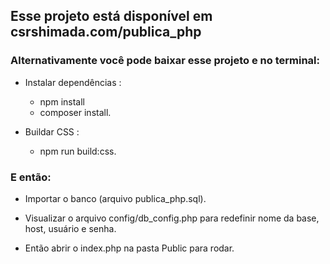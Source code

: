 ## Esse projeto está disponível em csrshimada.com/publica_php

### Alternativamente você pode baixar esse projeto e no terminal:

- Instalar dependências :
    - npm install
    - composer install.

- Buildar CSS :
    - npm run build:css.

### E então:
- Importar o banco (arquivo publica_php.sql).
- Visualizar o arquivo config/db_config.php para redefinir nome da base, host, usuário e senha.

- Então abrir o index.php na pasta Public para rodar.